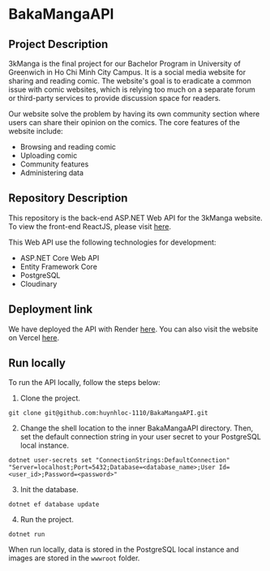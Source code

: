 # BakaMangaAPI

## Project Description

3kManga is the final project for our Bachelor Program in University of Greenwich
in Ho Chi Minh City Campus. It is a social media website for sharing and reading
comic. The website's goal is to eradicate a common issue with comic websites,
which is relying too much on a separate forum or third-party services to provide
discussion space for readers.

Our website solve the problem by having its own community section where users
can share their opinion on the comics. The core features of the website include:

- Browsing and reading comic
- Uploading comic
- Community features
- Administering data

## Repository Description

This repository is the back-end ASP.NET Web API for the 3kManga website. To view
the front-end ReactJS, please visit
[here](https://github.com/huynhloc-1110/bakamanga-react).

This Web API use the following technologies for development:

- ASP.NET Core Web API
- Entity Framework Core
- PostgreSQL
- Cloudinary

## Deployment link

We have deployed the API with Render [here](https://bakamanga-api.onrender.com).
You can also visit the website on Vercel [here](https://bakamanga.vercel.app).

## Run locally

To run the API locally, follow the steps below:

1. Clone the project.

```shell
git clone git@github.com:huynhloc-1110/BakaMangaAPI.git
```

2. Change the shell location to the inner BakaMangaAPI directory. Then, set the
   default connection string in your user secret to your PostgreSQL local
   instance.

```shell
dotnet user-secrets set "ConnectionStrings:DefaultConnection" "Server=localhost;Port=5432;Database=<database_name>;User Id=<user_id>;Password=<password>"
```

3. Init the database.

```shell
dotnet ef database update
```

4. Run the project.

```shell
dotnet run
```

When run locally, data is stored in the PostgreSQL local instance and images are
stored in the `wwwroot` folder.
